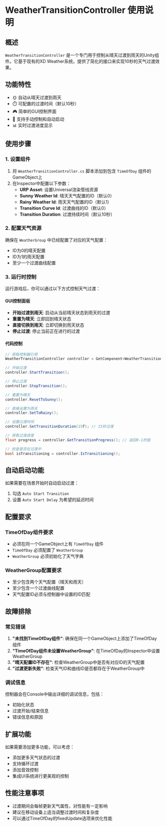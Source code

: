 # WeatherTransitionController 使用说明

## 概述
`WeatherTransitionController` 是一个专门用于控制从晴天过渡到雨天的Unity组件。它基于现有的XD Weather系统，提供了简化的接口来实现10秒的天气过渡效果。

## 功能特性
- 🌞 自动从晴天过渡到雨天
- ⏱️ 可配置的过渡时间（默认10秒）
- 🎮 简单的GUI控制界面
- 🔄 支持手动控制和自动启动
- 📊 实时过渡进度显示

## 使用步骤

### 1. 设置组件
1. 将 `WeatherTransitionController.cs` 脚本添加到包含 `TimeOfDay` 组件的GameObject上
2. 在Inspector中配置以下参数：
   - **URP Asset**: 设置Universal渲染管线资源
   - **Sunny Weather Id**: 晴天天气配置的ID（默认0）
   - **Rainy Weather Id**: 雨天天气配置的ID（默认1）
   - **Transition Curve Id**: 过渡曲线的ID（默认0）
   - **Transition Duration**: 过渡持续时间（默认10秒）

### 2. 配置天气资源
确保在 `WeatherGroup` 中已经配置了对应的天气配置：
- ID为0的晴天配置
- ID为1的雨天配置
- 至少一个过渡曲线配置

### 3. 运行时控制
运行游戏后，你可以通过以下方式控制天气过渡：

#### GUI控制面板
- **开始过渡到雨天**: 启动从当前晴天状态到雨天的过渡
- **重置为晴天**: 立即回到晴天状态
- **直接切换到雨天**: 立即切换到雨天状态
- **停止过渡**: 停止当前正在进行的过渡

#### 代码控制
```csharp
// 获取控制器引用
WeatherTransitionController controller = GetComponent<WeatherTransitionController>();

// 开始过渡
controller.StartTransition();

// 停止过渡
controller.StopTransition();

// 重置为晴天
controller.ResetToSunny();

// 直接设置为雨天
controller.SetToRainy();

// 设置过渡时间
controller.SetTransitionDuration(15f); // 15秒过渡

// 获取过渡进度
float progress = controller.GetTransitionProgress(); // 返回0-1的值

// 检查是否在过渡中
bool isTransitioning = controller.IsTransitioning();
```

## 自动启动功能
如果需要在场景开始时自动启动过渡：
1. 勾选 `Auto Start Transition`
2. 设置 `Auto Start Delay` 为希望的延迟时间

## 配置要求

### TimeOfDay组件要求
- 必须在同一个GameObject上有 `TimeOfDay` 组件
- `TimeOfDay` 必须配置了 `WeatherGroup`
- `WeatherGroup` 必须初始化了天气字典

### WeatherGroup配置要求
- 至少包含两个天气配置（晴天和雨天）
- 至少包含一个过渡曲线配置
- 天气配置ID必须与控制器中设置的ID匹配

## 故障排除

### 常见错误
1. **"未找到TimeOfDay组件"**: 确保在同一个GameObject上添加了TimeOfDay组件
2. **"TimeOfDay组件未设置WeatherGroup"**: 在TimeOfDay的Inspector中设置WeatherGroup
3. **"晴天配置ID不存在"**: 检查WeatherGroup中是否有对应ID的天气配置
4. **"过渡更新失败"**: 检查天气ID和曲线ID是否都存在于WeatherGroup中

### 调试信息
控制器会在Console中输出详细的调试信息，包括：
- 初始化状态
- 过渡开始/结束信息
- 错误信息和原因

## 扩展功能
如果需要添加更多功能，可以考虑：
- 添加更多天气状态的过渡
- 支持循环过渡
- 添加音效控制
- 集成UI系统进行更美观的控制

## 性能注意事项
- 过渡期间会每帧更新天气属性，对性能有一定影响
- 建议在移动设备上适当调整过渡时间和复杂度
- 可以通过TimeOfDay的fixedUpdate选项来优化性能
